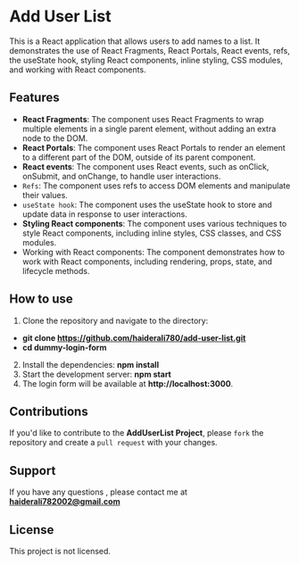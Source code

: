 # Add User List
This is a React application that allows users to add names to a list. It demonstrates the use of React Fragments, React Portals, React events, refs, the useState hook, styling React components, inline styling, CSS modules, and working with React components.
## Features
- **React Fragments**: The component uses React Fragments to wrap multiple elements in a single parent element, without adding an extra node to the DOM.
- **React Portals**: The component uses React Portals to render an element to a different part of the DOM, outside of its parent component.
- **React events**: The component uses React events, such as onClick, onSubmit, and onChange, to handle user interactions.
- `Refs`: The component uses refs to access DOM elements and manipulate their values.
- `useState hook`: The component uses the useState hook to store and update data in response to user interactions.
- **Styling React components**: The component uses various techniques to style React components, including inline styles, CSS classes, and CSS modules.
- Working with React components: The component demonstrates how to work with React components, including rendering, props, state, and lifecycle methods.
## How to use
1. Clone the repository and navigate to the directory:
- **git clone https://github.com/haiderali780/add-user-list.git**
- **cd dummy-login-form**
2. Install the dependencies:
**npm install**
3. Start the development server:
**npm start**
4. The login form will be available at **http://localhost:3000**.

## Contributions

If you'd like to contribute to the **AddUserList Project**, please `fork` the repository and create a `pull request` with your changes.



## Support
If you have any questions , please contact me at **haiderali782002@gmail.com**

## License
This project is not licensed.

